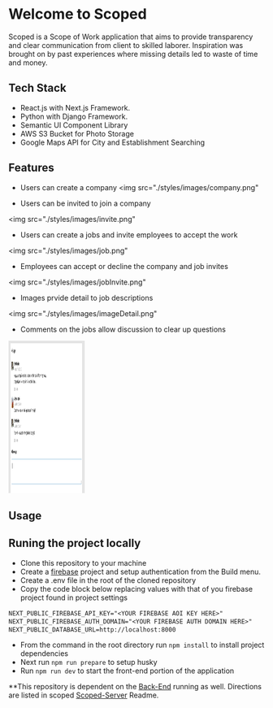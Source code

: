 # Welcome to Scoped

Scoped is a Scope of Work application that aims to provide transparency and clear communication from client to skilled laborer.  Inspiration was brought on by past experiences where missing details led to waste of time and money.

## Tech Stack

- React.js with Next.js Framework.
- Python with Django Framework.
- Semantic UI Component Library
- AWS S3 Bucket for Photo Storage
- Google Maps API for City and Establishment Searching

## Features

- Users can create a company
<img 
src="./styles/images/company.png" 

>

- Users can be invited to join a company

<img
src="./styles/images/invite.png"
>
- Users can create a jobs and invite employees to accept the work

<img 
src="./styles/images/job.png"
>
- Employees can accept or decline the company and job invites

<img
src="./styles/images/jobInvite.png"
>

- Images prvide detail to job descriptions

<img
src="./styles/images/imageDetail.png"
>

- Comments on the jobs allow discussion to clear up questions

<img
src="./styles/images/messaging.png"
style="display: inline-block; margin: 0 auto; width: 150px; height: 300px ">
>

## Usage
<h2>Runing the project locally</h2>

- Clone this repository to your machine
- Create a [firebase](https://firebase.google.com/) project and setup authentication from the Build menu.
- Create a .env file in the root of the cloned repository
- Copy the code block below replacing values with that of you firebase project found in project settings
```
NEXT_PUBLIC_FIREBASE_API_KEY="<YOUR FIREBASE AOI KEY HERE>"
NEXT_PUBLIC_FIREBASE_AUTH_DOMAIN="<YOUR FIREBASE AUTH DOMAIN HERE>"
NEXT_PUBLIC_DATABASE_URL=http://localhost:8000
```
- From the command in the root directory run `npm install` to install project dependencies
- Next run `npm run prepare` to setup husky
- Run `npm run dev` to start the front-end portion of the application

**This repository is dependent on the [Back-End](https://github.com/TwoFivinClimber/Scoped-Server) running as well.  Directions are listed in scoped [Scoped-Server](https://github.com/TwoFivinClimber/Scoped-Server) Readme.
